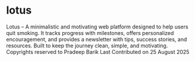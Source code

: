 # lotus
Lotus – A minimalistic and motivating web platform designed to help users quit smoking. It tracks progress with milestones, offers personalized encouragement, and provides a newsletter with tips, success stories, and resources. Built to keep the journey clean, simple, and motivating.
Copyrights reserved to Pradeep Barik
Last Contributed on 25 August 2025

